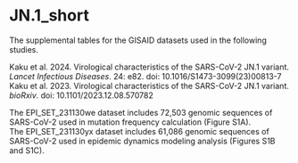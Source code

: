 # JN.1_short

The supplemental tables for the GISAID datasets used in the following studies.

Kaku et al. 2024. Virological characteristics of the SARS-CoV-2 JN.1 variant. *Lancet Infectious Diseases*. 24: e82. doi: 10.1016/S1473-3099(23)00813-7\
Kaku et al. 2023. Virological characteristics of the SARS-CoV-2 JN.1 variant. *bioRxiv*. doi: 10.1101/2023.12.08.570782

The EPI_SET_231130we dataset includes 72,503 genomic sequences of SARS-CoV-2 used in mutation frequency calculation (Figure S1A).\
The EPI_SET_231130yx dataset includes 61,086 genomic sequences of SARS-CoV-2 used in epidemic dynamics modeling analysis (Figures S1B and S1C).

